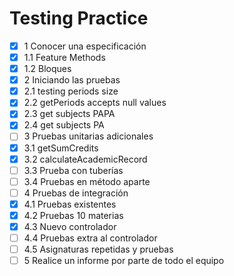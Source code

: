 # Testing Practice
  - [x] 1  Conocer una especificación
  - [x] 1.1 Feature Methods
  - [x] 1.2 Bloques
  - [x] 2 Iniciando las pruebas
  - [x] 2.1 testing periods size
  - [x] 2.2 getPeriods accepts null values
  - [x] 2.3 get subjects PAPA
  - [x] 2.4 get subjects PA
  - [ ] 3 Pruebas unitarias adicionales
  - [x] 3.1 getSumCredits
  - [x] 3.2 calculateAcademicRecord
  - [ ] 3.3 Prueba con tuberías
  - [ ] 3.4 Pruebas en método aparte
  - [ ] 4 Pruebas de integración
  - [x] 4.1 Pruebas existentes
  - [x] 4.2 Pruebas 10 materias
  - [x] 4.3 Nuevo controlador
  - [ ] 4.4 Pruebas extra al controlador
  - [ ] 4.5 Asignaturas repetidas y pruebas
  - [ ] 5 Realice un informe por parte de todo el equipo
